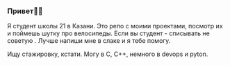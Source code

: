 ### Привет🧚‍♂️

Я студент школы 21 в Казани. Это репо с моими проектами, посмотр их и поймешь шутку про велосипеды. Если вы студент - списывать не советую
. Лучше напиши мне в слаке и я тебе помогу.

Ищу стажировку, кстати. Могу в C, C++, немного в devops и pyton.
